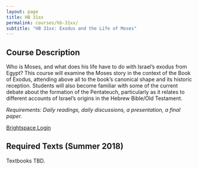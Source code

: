 ```yaml
---
layout: page
title: HB 31xx
permalink: courses/hb-31xx/
subtitle: "HB 31xx: Exodus and the Life of Moses"
---
```


## Course Description

Who is Moses, and what does his life have to do with Israel’s exodus
from Egypt? This course will examine the Moses story in the context of
the Book of Exodus, attending above all to the book’s canonical shape
and its historic reception. Students will also become familiar with some
of the current debate about the formation of the Pentateuch,
particularly as it relates to different accounts of Israel’s origins in
the Hebrew Bible/Old Testament.

*Requirements: Daily readings, daily discussions, a presentation, a final paper.*

<!-- [Syllabus (Winter 2018)](#) -->

[Brightspace Login](https://smu.brightspace.com/d2l/login)

## Required Texts (Summer 2018)

Textbooks TBD.

<!-- Please note that textbook selections for my courses usually change with each iteration of the course. -->